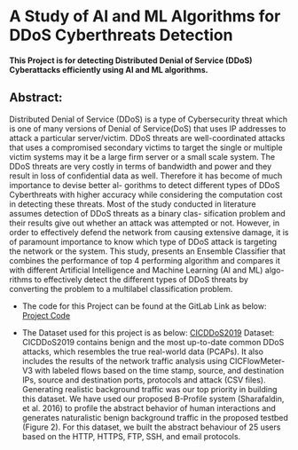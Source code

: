 
# A Study of AI and ML Algorithms for DDoS Cyberthreats Detection


#### This Project is for detecting Distributed Denial of Service (DDoS) Cyberattacks efficiently using AI and ML algorithms. 

## Abstract: 

Distributed Denial of Service (DDoS) is a type of Cybersecurity threat which is
one of many versions of Denial of Service(DoS) that uses IP addresses to attack
a particular server/victim. DDoS threats are well-coordinated attacks that uses
a compromised secondary victims to target the single or multiple victim systems
may it be a large firm server or a small scale system. The DDoS threats are very
costly in terms of bandwidth and power and they result in loss of confidential
data as well. Therefore it has become of much importance to devise better al-
gorithms to detect different types of DDoS Cyberthreats with higher accuracy
while considering the computation cost in detecting these threats. Most of the
study conducted in literature assumes detection of DDoS threats as a binary clas-
sification problem and their results give out whether an attack was attempted or
not. However, in order to effectively defend the network from causing extensive
damage, it is of paramount importance to know which type of DDoS attack is
targeting the network or the system. This study, presents an Ensemble Classifier
that combines the performance of top 4 performing algorithm and compares it
with different Artificial Intelligence and Machine Learning (AI and ML) algo-
rithms to effectively detect the different types of DDoS threats by converting
the problem to a multilabel classification problem.

* The code for this Project can be found at the GitLab Link as below: 
[Project Code](https://git.uwaterloo.ca/sk2gupta/ece_659_project) 

* The Dataset used for this project is as below: 
[CICDDoS2019](https://www.unb.ca/cic/datasets/ddos-2019.html) Dataset: 
CICDDoS2019 contains benign and the most up-to-date common DDoS attacks, which resembles the true real-world data (PCAPs). It also includes the results of the network traffic analysis using CICFlowMeter-V3 with labeled flows based on the time stamp, source, and destination IPs, source and destination ports, protocols and attack (CSV files). Generating realistic background traffic was our top priority in building this dataset. We have used our proposed B-Profile system (Sharafaldin, et al. 2016) to profile the abstract behavior of human interactions and generates naturalistic benign background traffic in the proposed testbed (Figure 2). For this dataset, we built the abstract behaviour of 25 users based on the HTTP, HTTPS, FTP, SSH, and email protocols.

